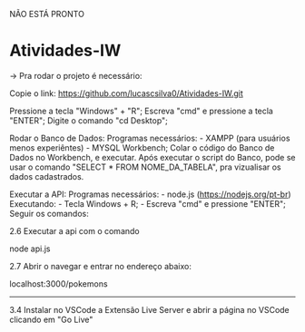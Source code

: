 NÃO ESTÁ PRONTO

# Atividades-IW

-> Pra rodar o projeto é necessário:

Copie o link: https://github.com/lucascsilva0/Atividades-IW.git

Pressione a tecla "Windows" + "R";
Escreva "cmd" e pressione a tecla "ENTER";
Digite o comando "cd Desktop";


Rodar o Banco de Dados:
  Programas necessários:
    - XAMPP (para usuários menos experiêntes)
    - MYSQL Workbench;
  Colar o código do Banco de Dados no Workbench, e executar.
  Após executar o script do Banco, pode se usar o comando "SELECT * FROM NOME_DA_TABELA", pra vizualisar os dados cadastrados.

Executar a API:
  Programas necessários:
    - node.js (https://nodejs.org/pt-br)
  Executando:
    - Tecla Windows + R;
    - Escreva "cmd" e pressione "ENTER";
    Seguir os comandos:
  
2.6 Executar a api com o comando

node api.js

2.7 Abrir o navegar e entrar no endereço abaixo:

localhost:3000/pokemons

---------------------------------------


3.4 Instalar no VSCode a Extensão Live Server e abrir a página no VSCode clicando em "Go Live"
